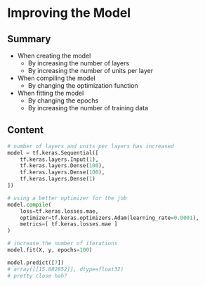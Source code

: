 # Improving the Model

## Summary

- When creating the model
  - By increasing the number of layers
  - By increasing the number of units per layer
- When compiling the model
  - By changing the optimization function
- When fitting the model
  - By changing the epochs
  - By increasing the number of training data

## Content

```python
# number of layers and units per layers has increased
model = tf.keras.Sequential([
    tf.keras.layers.Input(1),
    tf.keras.layers.Dense(100),
    tf.keras.layers.Dense(100),
    tf.keras.layers.Dense(1)
])

# using a better optimizer for the job
model.compile(
    loss=tf.keras.losses.mae,
    optimizer=tf.keras.optimizers.Adam(learning_rate=0.0001),
    metrics=[ tf.keras.losses.mae ]
)

# increase the number of iterations
model.fit(X, y, epochs=100)

model.predict([7])
# array([[15.082852]], dtype=float32)
# pretty close hah?
```

